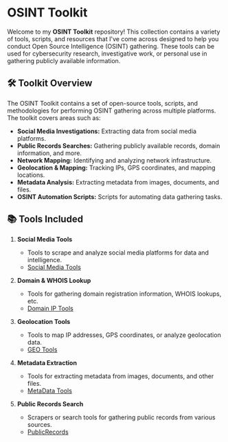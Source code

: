 
# OSINT Toolkit

Welcome to my **OSINT Toolkit** repository! This collection contains a variety of tools, scripts, and resources that I've come across designed to help you conduct Open Source Intelligence (OSINT) gathering. These tools can be used for cybersecurity research, investigative work, or personal use in gathering publicly available information.

## 🛠️ Toolkit Overview

The OSINT Toolkit contains a set of open-source tools, scripts, and methodologies for performing OSINT gathering across multiple platforms. The toolkit covers areas such as:

- **Social Media Investigations:** Extracting data from social media platforms.
- **Public Records Searches:** Gathering publicly available records, domain information, and more.
- **Network Mapping:** Identifying and analyzing network infrastructure.
- **Geolocation & Mapping:** Tracking IPs, GPS coordinates, and mapping locations.
- **Metadata Analysis:** Extracting metadata from images, documents, and files.
- **OSINT Automation Scripts:** Scripts for automating data gathering tasks.

## 📚 Tools Included

1. **Social Media Tools**
   - Tools to scrape and analyze social media platforms for data and intelligence.
   - [Social Media Tools](social-media-tools)

3. **Domain & WHOIS Lookup**
   - Tools for gathering domain registration information, WHOIS lookups, etc.
   -  [Domain IP Tools](Domain-IP-Tools.MD)

4. **Geolocation Tools**
   - Tools to map IP addresses, GPS coordinates, or analyze geolocation data.
   - [GEO Tools](GEO-Tools.MD)

5. **Metadata Extraction**
   - Tools for extracting metadata from images, documents, and other files.
   - [MetaData Tools](link_to_script_or_tool)

6. **Public Records Search**
   - Scrapers or search tools for gathering public records from various sources.
   - [PublicRecords](link_to_script_or_tool)

